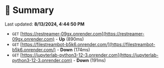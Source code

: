 # 📖 Summary
Last updated: **8/13/2024, 4:44:50 PM**

- `GET` [https://restreamer-09gx.onrender.com](https://restreamer-09gx.onrender.com) - **Up** (890ms)
- `GET` [https://filestreambot-b5k6.onrender.com/](https://filestreambot-b5k6.onrender.com/) - **Down** (174ms)
- `GET` [https://jupyterlab-python3-12-3.onrender.com](https://jupyterlab-python3-12-3.onrender.com) - **Down** (191ms)
